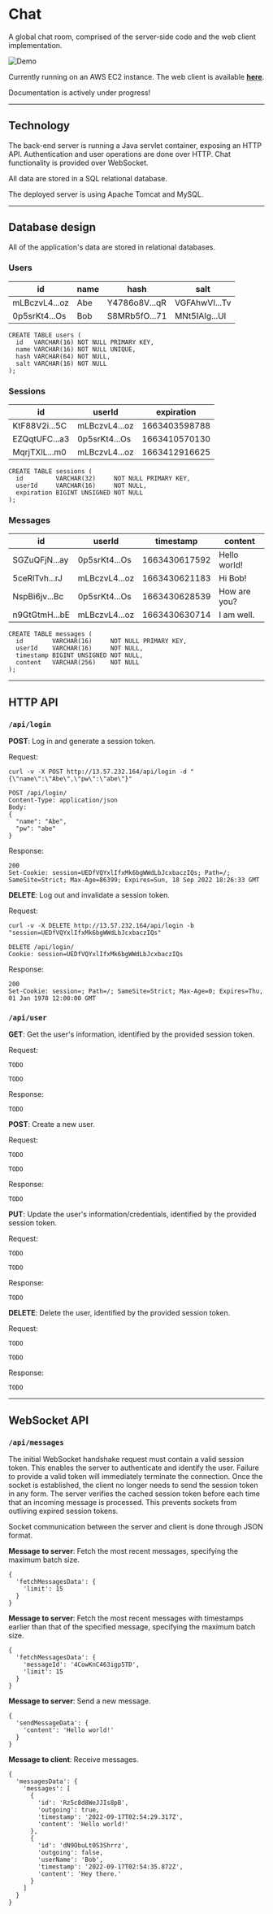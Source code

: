 # Chat

A global chat room, comprised of the server-side code and the web client implementation.

![Demo](demo.gif)

Currently running on an AWS EC2 instance. The web client is available **[here](http://ec2-13-57-232-164.us-west-1.compute.amazonaws.com)**.

Documentation is actively under progress!

---

## Technology

The back-end server is running a Java servlet container, exposing an HTTP API. Authentication and user operations are done over HTTP. Chat functionality is provided over WebSocket.

All data are stored in a SQL relational database.

The deployed server is using Apache Tomcat and MySQL.

---

## Database design

All of the application's data are stored in relational databases.

### Users

| id | name | hash | salt |
| - | - | - | - |
| mLBczvL4...oz | Abe | Y4786o8V...qR | VGFAhwVI...Tv |
| 0p5srKt4...Os | Bob | S8MRb5fO...71 | MNt5IAIg...Ul |

```
CREATE TABLE users (
  id   VARCHAR(16) NOT NULL PRIMARY KEY,
  name VARCHAR(16) NOT NULL UNIQUE,
  hash VARCHAR(64) NOT NULL,
  salt VARCHAR(16) NOT NULL
);
```

### Sessions

| id | userId | expiration |
| - | - | - |
| KtF88V2i...5C | mLBczvL4...oz | 1663403598788 |
| EZQqtUFC...a3 | 0p5srKt4...Os | 1663410570130 |
| MqrjTXlL...m0 | mLBczvL4...oz | 1663412916625 |

```
CREATE TABLE sessions (
  id         VARCHAR(32)     NOT NULL PRIMARY KEY,
  userId     VARCHAR(16)     NOT NULL,
  expiration BIGINT UNSIGNED NOT NULL
);
```

### Messages

| id | userId | timestamp | content |
| - | - | - | - |
| SGZuQFjN...ay | 0p5srKt4...Os | 1663430617592 | Hello world! |
| 5ceRlTvh...rJ | mLBczvL4...oz | 1663430621183 | Hi Bob! |
| NspBi6jv...Bc | 0p5srKt4...Os | 1663430628539 | How are you? |
| n9GtGtmH...bE | mLBczvL4...oz | 1663430630714 | I am well. |

```
CREATE TABLE messages (
  id        VARCHAR(16)     NOT NULL PRIMARY KEY,
  userId    VARCHAR(16)     NOT NULL,
  timestamp BIGINT UNSIGNED NOT NULL,
  content   VARCHAR(256)    NOT NULL
);
```

---

## HTTP API

### `/api/login`

**POST**: Log in and generate a session token.

Request:

```
curl -v -X POST http://13.57.232.164/api/login -d "{\"name\":\"Abe\",\"pw\":\"abe\"}"
```

```
POST /api/login/
Content-Type: application/json
Body:
{
  "name": "Abe",
  "pw": "abe"
}
```

Response:

```
200
Set-Cookie: session=UEDfVQYxlIfxMk6bgWWdLbJcxbaczIQs; Path=/; SameSite=Strict; Max-Age=86399; Expires=Sun, 18 Sep 2022 18:26:33 GMT
```

**DELETE**: Log out and invalidate a session token.

Request:

```
curl -v -X DELETE http://13.57.232.164/api/login -b "session=UEDfVQYxlIfxMk6bgWWdLbJcxbaczIQs"
```

```
DELETE /api/login/
Cookie: session=UEDfVQYxlIfxMk6bgWWdLbJcxbaczIQs
```

Response:

```
200
Set-Cookie: session=; Path=/; SameSite=Strict; Max-Age=0; Expires=Thu, 01 Jan 1970 12:00:00 GMT
```

### `/api/user`

**GET**: Get the user's information, identified by the provided session token.

Request:

```
TODO
```

```
TODO
```

Response:

```
TODO
```

**POST**: Create a new user.

Request:

```
TODO
```

```
TODO
```

Response:

```
TODO
```

**PUT**: Update the user's information/credentials, identified by the provided session token.

Request:

```
TODO
```

```
TODO
```

Response:

```
TODO
```

**DELETE**: Delete the user, identified by the provided session token.

Request:

```
TODO
```

```
TODO
```

Response:

```
TODO
```

---

## WebSocket API

### `/api/messages`

The initial WebSocket handshake request must contain a valid session token. This enables the server to authenticate and identify the user. Failure to provide a valid token will immediately terminate the connection. Once the socket is established, the client no longer needs to send the session token in any form. The server verifies the cached session token before each time that an incoming message is processed. This prevents sockets from outliving expired session tokens.

Socket communication between the server and client is done through JSON format.

**Message to server**: Fetch the most recent messages, specifying the maximum batch size.

```
{
  'fetchMessagesData': {
    'limit': 15
  }
}
```

**Message to server**: Fetch the most recent messages with timestamps earlier than that of the specified message, specifying the maximum batch size.

```
{
  'fetchMessagesData': {
    'messageId': '4CowKnC463igp5TD',
    'limit': 15
  }
}
```

**Message to server**: Send a new message.

```
{
  'sendMessageData': {
    'content': 'Hello world!'
  }
}
```

**Message to client**: Receive messages.

```
{
  'messagesData': {
    'messages': [
      {
        'id': 'Rz5c8d8WeJJIs8pB',
        'outgoing': true,
        'timestamp': '2022-09-17T02:54:29.317Z',
        'content': 'Hello world!'
      },
      {
        'id': 'dN9ObuLt0S3Shrrz',
        'outgoing': false,
        'userName': 'Bob',
        'timestamp': '2022-09-17T02:54:35.872Z',
        'content': 'Hey there.'
      }
    ]
  }
}
```